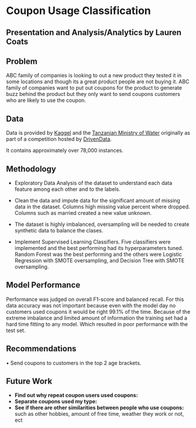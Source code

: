 # Coupon Usage Classification

## Presentation and Analysis/Analytics by Lauren Coats

## Problem

ABC family of companies is looking to out a new product they tested it in some locations and though its a great product people are not buying it. ABC family of companies want to put out coupons for the product to generate buzz behind the product but they only want to send coupons customers who are likely to use the coupon. 

## Data

Data is provided by [Kaggel]( https://www.kaggle.com/vasudeva009/predicting-coupon-redemption) and the [Tanzanian Ministry of Water](http://maji.go.tz/) originally as part of a competition hosted by [DrivenData](https://www.drivendata.org/competitions/7/pump-it-up-data-mining-the-water-table/).

It contains approximately over 78,000 instances.
## Methodology
* Exploratory Data Analysis of the dataset to understand each data feature among each other and to the labels.

* Clean the data and impute data for the significant amount of missing data in the dataset.  Columns high missing value percent where dropped. Columns such as married created a new value unknown.  

* The dataset is highly imbalanced, oversampling will be needed to create synthetic data to balance the clases.

* Implement Supervised Learning Classifiers. Five classifiers were implemented and the best performing had its hyperparameters tuned.  Random Forest was the best performing and the others were Logistic Regression with SMOTE oversampling, and Decision Tree with SMOTE oversampling.

## Model Performance
Performance was judged on overall F1-score and balanced recall.
For this data accuracy was not important because even with the model day no customers used coupons it would be right 99.1% of the time. 
Because of the extreme imbalance and limited amount of information the training set had a hard time fitting to any model. Which resulted in poor performance with the test set. 


## Recommendations
•	Send coupons to customers in the top 2 age brackets. 

## Future Work
* **Find out why repeat coupon users used coupons:**
* **Separate coupons used my type:**
* **See if there are other similarities between people who use coupons:**  such as other hobbies, amount of free time, weather they work or not, ect


